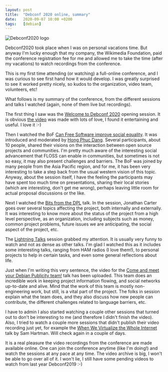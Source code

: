 ```yaml
---
layout:	post
title:	"Debconf 2020 online, summary"
date:	2020-09-07 10:00 +0200
tags:	[debian]
---
```


![Debconf2020 logo][logo]

Debconf2020 took place when I was on personal vacations time. But anyway I'm lucky enough that my
company, the Wikimedia Foundation, paid the conference registration fee for me and allowed me to
take the time (after my vacations) to watch recordings from the conference.

This is my first time attending (or watching) a full-online conference, and I was curious to see
first hand how it would develop. I was greatly surprised to see it worked pretty nicely, so kudos
to the organization, video team, volunteers, etc!

What follows is my summary of the conference, from the different sessions and talks I watched
(again, none of them live but recordings).

<!--more-->

The first thing I saw was the [Welcome to Debconf 2020][welcome] opening session. It is obvious
[the video][welcome_vid] was made with lots of love, I found it entertaining and useful.
I love it :-)

Then I watched the BoF [Can Free Software improve social equality][social_bof]. It was introduced
and moderated by [Hong Phuc Dang][hpd]. Several participants, about 10 people, shared their visions
on the interaction between open source projects and communities. I'm pretty much aware of the
interesting social advancement that FLOSS can enable in communities, but sometimes is not so easy,
it may also present challenges and barriers. The BoF was joined by many people from the Asia
Pacific region, and for me, it has been very interesting to take a step back from the usual western
vision of this topic. Anyway, about the session itself, I have the feeling the participants may
have spent too much time on presentations, sharing their local stories (which are interesting,
don't get me wrong), perhaps leaving little room for actual proposal discussions or the like.

Next I watched the [Bits from the DPL][bits] talk. In the session, Jonathan Carter goes over
several topics affecting the project, both internally and externally. It was interesting to know
more about the status of the project from a high level perspective, as an organization, including
subjects such as money, common project problems, future issues we are anticipating, the social
aspect of the project, etc.

The [Lightning Talks][light] session grabbed my attention. It is usually very funny to watch and
not as dense as other talks. I'm glad I watched this as it includes some interesting talks, ranging
from HAM radios (I love them!), to personal projects to help in certain tasks, and even some
general reflections about life.

Just when I'm writing this very sentence, the video for the
[Come and meet your Debian Publicity team!][pub] talk has been uploaded. This team does an
incredible work in keeping project information flowing, and social networks up-to-date and alive.
Mind that the work of this team is mostly non-engineering work, but still, is a vital part of the
project. The folks in session explain what the team does, and they also discuss how new people can
contribute, the different challenges related to language barriers, etc.

I have to admin I also started watching a couple other sessions that turned out to don't be
interesting to me (and therefore I didn't finish the video). Also, I tried to watch a couple more
sessions that didn't publish their video recording just yet, for example the
[When We Virtualize the Whole Internet][virt] talk by Sam Hartman. Will check again in a couple of
days.

It is a real pleasure the video recordings from the conference are made available online. One can
join the conference anytime (like I'm doing!) and watch the sessions at any pace at any time.
The video archive is big, I won't be able to go over all of it. I won't lie, I still have some
pending videos to watch from last year Debconf2019 :-)


[social_bof]:	https://debconf20.debconf.org/talks/57-can-free-software-improve-social-equality/
[hpd]:		https://debconf20.debconf.org/users/hpdang/
[video]:	https://meetings-archive.debian.net/pub/debian-meetings/2020/DebConf20/
[welcome]:	https://debconf20.debconf.org/talks/93-opening-session-welcome-to-debconf-20/
[welcome_vid]:	https://meetings-archive.debian.net/pub/debian-meetings/2020/DebConf20/93-opening-session-welcome-to-debconf-20.webm
[bits]:		https://debconf20.debconf.org/talks/9-bits-from-the-dpl/
[logo]:		{{site.url}}/assets/debconf2020.png
[light]:	https://debconf20.debconf.org/talks/31-lightning-talks/
[virt]:		https://debconf20.debconf.org/talks/32-when-we-virtualize-the-whole-internet/
[pub]:		https://debconf20.debconf.org/talks/107-come-and-meet-your-debian-publicity-team/
